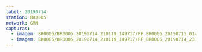 ```yaml
---
label: 20190714
station: BR0005
network: GMN
capturas:
  - imagem: BR0005/BR0005_20190714_210119_149717/FF_BR0005_20190715_014338_182_0352256.fits_maxpixel.jpg
  - imagem: BR0005/BR0005_20190714_210119_149717/FF_BR0005_20190714_231033_259_0160768.fits_maxpixel.jpg
---
```

